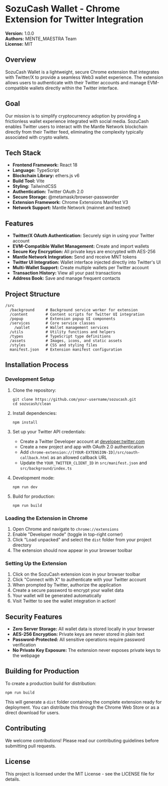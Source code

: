 # SozuCash Wallet - Chrome Extension for Twitter Integration

**Version:** 1.0.0  
**Authors:** MENTE_MAESTRA Team  
**License:** MIT

## Overview

SozuCash Wallet is a lightweight, secure Chrome extension that integrates with Twitter/X to provide a seamless Web3 wallet experience. The extension allows users to authenticate with their Twitter accounts and manage EVM-compatible wallets directly within the Twitter interface.

## Goal

Our mission is to simplify cryptocurrency adoption by providing a frictionless wallet experience integrated with social media. SozuCash enables Twitter users to interact with the Mantle Network blockchain directly from their Twitter feed, eliminating the complexity typically associated with crypto wallets.

## Tech Stack

- **Frontend Framework:** React 18
- **Language:** TypeScript
- **Blockchain Library:** ethers.js v6
- **Build Tool:** Vite
- **Styling:** TailwindCSS
- **Authentication:** Twitter OAuth 2.0
- **Secure Storage:** @metamask/browser-passworder
- **Extension Framework:** Chrome Extensions Manifest V3
- **Network Support:** Mantle Network (mainnet and testnet)

## Features

- **Twitter/X OAuth Authentication:** Securely sign in using your Twitter account
- **EVM-Compatible Wallet Management:** Create and import wallets
- **Secure Key Encryption:** All private keys are encrypted with AES-256
- **Mantle Network Integration:** Send and receive MNT tokens
- **Twitter UI Integration:** Wallet interface injected directly into Twitter's UI
- **Multi-Wallet Support:** Create multiple wallets per Twitter account
- **Transaction History:** View all your past transactions
- **Address Book:** Save and manage frequent contacts

## Project Structure

```
/src
  /background     # Background service worker for extension
  /content        # Content scripts for Twitter UI integration
  /popup          # Extension popup UI components
  /services       # Core service classes
    /wallet       # Wallet management services
  /utils          # Utility functions and helpers
  /types          # TypeScript type definitions
  /assets         # Images, icons, and static assets
  /styles         # CSS and styling files
  manifest.json   # Extension manifest configuration
```

## Installation Process

### Development Setup

1. Clone the repository:

   ```
   git clone https://github.com/your-username/sozucash.git
   cd sozucash/clean
   ```

2. Install dependencies:

   ```
   npm install
   ```

3. Set up your Twitter API credentials:

   - Create a Twitter Developer account at [developer.twitter.com](https://developer.twitter.com)
   - Create a new project and app with OAuth 2.0 authentication
   - Add `chrome-extension://[YOUR-EXTENSION-ID]/src/oauth-callback.html` as an allowed callback URL
   - Update the `YOUR_TWITTER_CLIENT_ID` in `src/manifest.json` and `src/background/index.ts`

4. Development mode:

   ```
   npm run dev
   ```

5. Build for production:
   ```
   npm run build
   ```

### Loading the Extension in Chrome

1. Open Chrome and navigate to `chrome://extensions`
2. Enable "Developer mode" (toggle in top-right corner)
3. Click "Load unpacked" and select the `dist` folder from your project directory
4. The extension should now appear in your browser toolbar

### Setting Up the Extension

1. Click on the SozuCash extension icon in your browser toolbar
2. Click "Connect with X" to authenticate with your Twitter account
3. When prompted by Twitter, authorize the application
4. Create a secure password to encrypt your wallet data
5. Your wallet will be generated automatically
6. Visit Twitter to see the wallet integration in action!

## Security Features

- **Zero Server Storage:** All wallet data is stored locally in your browser
- **AES-256 Encryption:** Private keys are never stored in plain text
- **Password-Protected:** All sensitive operations require password verification
- **No Private Key Exposure:** The extension never exposes private keys to the webpage

## Building for Production

To create a production build for distribution:

```
npm run build
```

This will generate a `dist` folder containing the complete extension ready for deployment. You can distribute this through the Chrome Web Store or as a direct download for users.

## Contributing

We welcome contributions! Please read our contributing guidelines before submitting pull requests.

## License

This project is licensed under the MIT License - see the LICENSE file for details.
